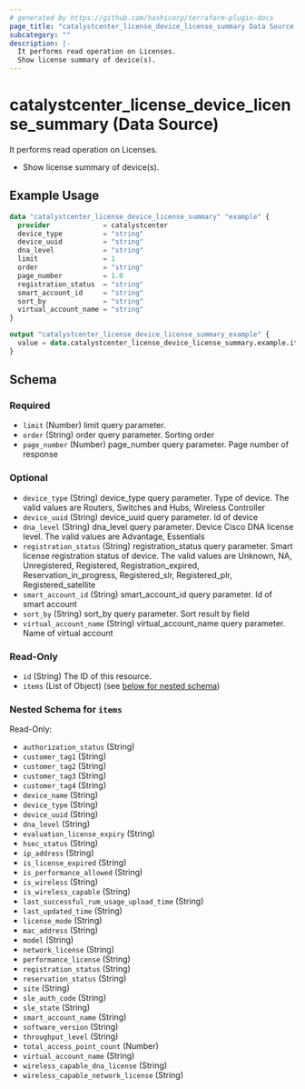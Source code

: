 ```yaml
---
# generated by https://github.com/hashicorp/terraform-plugin-docs
page_title: "catalystcenter_license_device_license_summary Data Source - terraform-provider-catalystcenter"
subcategory: ""
description: |-
  It performs read operation on Licenses.
  Show license summary of device(s).
---
```


# catalystcenter_license_device_license_summary (Data Source)

It performs read operation on Licenses.

- Show license summary of device(s).

## Example Usage

```terraform
data "catalystcenter_license_device_license_summary" "example" {
  provider             = catalystcenter
  device_type          = "string"
  device_uuid          = "string"
  dna_level            = "string"
  limit                = 1
  order                = "string"
  page_number          = 1.0
  registration_status  = "string"
  smart_account_id     = "string"
  sort_by              = "string"
  virtual_account_name = "string"
}

output "catalystcenter_license_device_license_summary_example" {
  value = data.catalystcenter_license_device_license_summary.example.items
}
```

<!-- schema generated by tfplugindocs -->
## Schema

### Required

- `limit` (Number) limit query parameter.
- `order` (String) order query parameter. Sorting order
- `page_number` (Number) page_number query parameter. Page number of response

### Optional

- `device_type` (String) device_type query parameter. Type of device. The valid values are Routers, Switches and Hubs, Wireless Controller
- `device_uuid` (String) device_uuid query parameter. Id of device
- `dna_level` (String) dna_level query parameter. Device Cisco DNA license level. The valid values are Advantage, Essentials
- `registration_status` (String) registration_status query parameter. Smart license registration status of device. The valid values are Unknown, NA, Unregistered, Registered, Registration_expired, Reservation_in_progress, Registered_slr, Registered_plr, Registered_satellite
- `smart_account_id` (String) smart_account_id query parameter. Id of smart account
- `sort_by` (String) sort_by query parameter. Sort result by field
- `virtual_account_name` (String) virtual_account_name query parameter. Name of virtual account

### Read-Only

- `id` (String) The ID of this resource.
- `items` (List of Object) (see [below for nested schema](#nestedatt--items))

<a id="nestedatt--items"></a>
### Nested Schema for `items`

Read-Only:

- `authorization_status` (String)
- `customer_tag1` (String)
- `customer_tag2` (String)
- `customer_tag3` (String)
- `customer_tag4` (String)
- `device_name` (String)
- `device_type` (String)
- `device_uuid` (String)
- `dna_level` (String)
- `evaluation_license_expiry` (String)
- `hsec_status` (String)
- `ip_address` (String)
- `is_license_expired` (String)
- `is_performance_allowed` (String)
- `is_wireless` (String)
- `is_wireless_capable` (String)
- `last_successful_rum_usage_upload_time` (String)
- `last_updated_time` (String)
- `license_mode` (String)
- `mac_address` (String)
- `model` (String)
- `network_license` (String)
- `performance_license` (String)
- `registration_status` (String)
- `reservation_status` (String)
- `site` (String)
- `sle_auth_code` (String)
- `sle_state` (String)
- `smart_account_name` (String)
- `software_version` (String)
- `throughput_level` (String)
- `total_access_point_count` (Number)
- `virtual_account_name` (String)
- `wireless_capable_dna_license` (String)
- `wireless_capable_network_license` (String)
